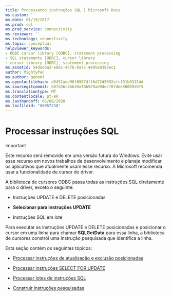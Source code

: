 ```yaml
---
title: Processando instruções SQL | Microsoft Docs
ms.custom: ''
ms.date: 01/19/2017
ms.prod: sql
ms.prod_service: connectivity
ms.reviewer: ''
ms.technology: connectivity
ms.topic: conceptual
helpviewer_keywords:
- ODBC cursor library [ODBC], statement processing
- SQL statements [ODBC], cursor library
- cursor library [ODBC], statement processing
ms.assetid: 54dad6a3-e86c-477b-ba7c-4e95e0385ec1
author: MightyPen
ms.author: genemi
ms.openlocfilehash: d9452ade90f6967dff6d72d5692efcf91b93154d
ms.sourcegitcommit: b87d36c46b39af8b929ad94ec707dee8800950f5
ms.translationtype: MT
ms.contentlocale: pt-BR
ms.lasthandoff: 02/08/2020
ms.locfileid: "68057238"
---
```

# <a name="processing-sql-statements"></a>Processar instruções SQL
> [!IMPORTANT]  
>  Este recurso será removido em uma versão futura do Windows. Evite usar esse recurso em novos trabalhos de desenvolvimento e planeje modificar os aplicativos que atualmente usam esse recurso. A Microsoft recomenda usar a funcionalidade de cursor do driver.  
  
 A biblioteca de cursores ODBC passa todas as instruções SQL diretamente para o driver, exceto o seguinte:  
  
-   Instruções UPDATE e DELETE posicionadas  
  
-   **Selecionar para instruções UPDATE**  
  
-   Instruções SQL em lote  
  
 Para executar as instruções UPDATE e DELETE posicionadas e posicionar o cursor em uma linha para chamar **SQLGetData** para essa linha, a biblioteca de cursores constrói uma instrução pesquisada que identifica a linha.  
  
 Esta seção contém os seguintes tópicos:  
  
-   [Processar instruções de atualização e exclusão posicionadas](../../../odbc/reference/appendixes/processing-positioned-update-and-delete-statements.md)  
  
-   [Processar instruções SELECT FOR UPDATE](../../../odbc/reference/appendixes/processing-select-for-update-statements.md)  
  
-   [Processar lotes de instruções SQL](../../../odbc/reference/appendixes/processing-batches-of-sql-statements.md)  
  
-   [Construir instruções pesquisadas](../../../odbc/reference/appendixes/constructing-searched-statements.md)
